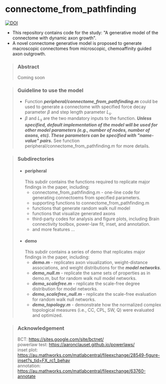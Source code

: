 # connectome_from_pathfinding
[![DOI](https://zenodo.org/badge/688776045.svg)](https://zenodo.org/doi/10.5281/zenodo.10258668)
- This repository contains code for the study: "A generative model of the connectome with dynamic axon growth". 
- A novel connectome generative model is proposed to generate macroscopic connectomes from microscopic, chemoaffinity guided axon outgrowth.

>### Abstract
>Coming soon


>### Guideline to use the model
>- Function ***peripheral/connectome_from_pathfinding.m*** could be used to generate a connectome with specified force decay parameter $\beta$ and step length parameter $L_s$. 
>- $\beta$ and $L_s$ are the two mandatory inputs to the function. ***Unless specified, default implementation of the model will be used for other model parameters (e.g., number of nodes, number of axons, etc). These parameters can be specified with "name-value" pairs.*** See function peripheral/connectome_from_pathfinding.m for more details.

>### Subdirectories
>- #### peripheral
>   This subdir contains the functions required to replicate major findings in the paper, including:
>   -  connectome_from_pathfinding.m - one-line code for generating connectoems from specified parameters.
>   -  supporting functions to connectome_from_pathfinding.m
>   -  functions that generate random walk null model
>   -  functions that visualize generated axons
>   -  third-party codes for analysis and figure plots, including Brain connectivity toolbox, power-law fit, inset, and annotation.
>   -  and more features ...
>- #### demo
>   This subdir contains a series of demo that replicates major findings in the paper, including:
>   -  ***demo.m*** - replicates axon visualization, weight-distance associations, and weight distributions for the ***model networks***.
>   -  ***demo_null.m*** - replicate the same sets of properties as in demo.m, but for random walk null model networks.
>   -  ***demo_scalefree.m*** - replicate the scale-free degree distribution for model networks.
>   -  ***demo_scalefree_null.m*** - replicate the scale-free evaluation for random walk null networks.
>   -  ***demo_topology.m*** - demonstrate how the normalized complex topological measures (i.e., CC, CPL, SW, Q) were evaluated and optimized.

>### Acknowledgement
> BCT: https://sites.google.com/site/bctnet/  
> powerlaw test: https://aaronclauset.github.io/powerlaws/  
> inset plot: https://au.mathworks.com/matlabcentral/fileexchange/28549-figure-inset?s_tid=FX_rc1_behav  
> annotation: https://au.mathworks.com/matlabcentral/fileexchange/63760-annotate  
